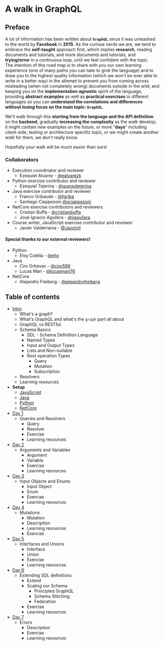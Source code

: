 # A walk in GraphQL

## Preface

A lot of information has been written about **`GraphQL`** since it was unleashed to the world by **Facebook** in **2015**. As the curious nerds we are, we tend to embrace the **self-taught** approach first, which implies **research**, reading documents and tutorials, and more documents and tutorials, and **trying/error** in a continuous loop, until we feel confident with the topic.  
The intention of this road map is to share with you our own learning experience (one of many paths you can take to grok the language) and to draw you to the highest quality information (which we won't be ever able to write in a better way) in the attempt to prevent you from coming across misleading (when not completely wrong) documents outside in the wild; and keeping you on the **implementation agnostic** spirit of the language, providing **abstract examples** as well as **practical exercises** in different languages so you can **understand the correlations and differences without losing focus on the main topic: `GraphQL`**.

We'll walk through this **starting from the language and the API definition** on the **backend**, gradually **increasing the complexity** as the *walk* develop; it might contain new examples on the future, or more "**days**" including client-side, testing or architecture specific topic, or we might create another *walk* for them, we don't really know.

Hopefully your walk will be much easier than ours!

### Collaborators

- Execution coordinator and reviewer
  - Ezequiel Alvarez - [@ealvarezk](https://github.com/ealvarezk)
- Python exercise contributor and reviewer
  - Ezequiel Tejerina - [@quequitejerina](https://github.com/quequitejerina)
- Java exercise contributor and reviewer
  - Franco Gribaudo - [@fgriba](https://github.com/fgriba)
  - Santiago Ciappesoni [@sciappesoni](https://github.com/sciappesoni)
- NetCore exercise contributors and reviewers
  - Cristian Buffa - [@cristianbuffa](https://github.com/cristianbuffa)
  - José Ignacio Aguilera - [@jiaguilera](https://github.com/jiaguilera)
- Course writer, JavaScript exercise contributor and reviewer
  - Javier Valderrama - [@Jaxolotl](https://github.com/Jaxolotl)

#### Special thanks to our external reviewers!

- Python
  - Eloy Colella - [@ehx](https://github.com/ehx)
- Java
  - Ciro Grbavac - [@ciro599](https://github.com/ciro599)
  - Lucas Mari - [@lucasmari76](https://github.com/lucasmari76)
- NetCore
  - Alejandro Freiberg - [@alejandrofreiberg](https://github.com/alejandrofreiberg)

## Table of contents

- [Intro](introduction/introduction.md)
  - What's a graph?
  - What's GraphQL and what's the `graph` part all about
  - GraphQL vs RESTful
  - Schema Basics
    - SDL - Schema Definition Language
    - Named Types
    - Input and Output Types
    - Lists and Non-nullable
    - Root operation Types
      - Query
      - Mutation
      - Subscription
  - Resolvers
  - Learning resources
- **Setup**
  - [JavaScript](setup/javascript.md)
  - [Java](setup/java.md)
  - [Python](setup/python.md)
  - [NetCore](setup/netcore.md)
- [Day 1](lessons/day_01/day_01.md)
  - Queries and Resolvers
    - Query
    - Resolver
    - Exercise
    - Learning resources
- [Day 2](lessons/day_02/day_02.md)
  - Arguments and Variables
    - Argument
    - Variable
    - Exercise
    - Learning resources
- [Day 3](lessons/day_03/day_03.md)
  - Input Objects and Enums
    - Input Object
    - Enum
    - Exercise
    - Learning resources
- [Day 4](lessons/day_04/day_04.md)
  - Mutations
    - Mutation
    - Description
    - Learning resources
    - Exercise
- [Day 5](lessons/day_05/day_05.md)
  - Interfaces and Unions
    - Interface
    - Union
    - Exercise
    - Learning resources
- [Day 6](lessons/day_06/day_06.md)
  - Extending SDL definitions
    - Extend
    - Scaling our Schema
      - Principled GraphQL
      - Schema Stitching
      - Federation
    - Exercise
    - Learning resources
- [Day 7](lessons/day_07/day_07.md)
  - Errors
    - Description
    - Exercise
    - Learning resources
